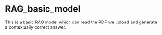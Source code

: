 # RAG_basic_model
This is a basic RAG model which can read the PDF we upload and generate a contextually correct answer.
